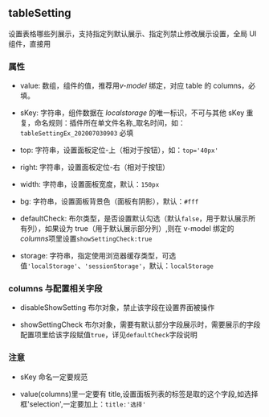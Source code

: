 ## tableSetting

设置表格哪些列展示，支持指定列默认展示、指定列禁止修改展示设置，全局 UI 组件，直接用

### 属性

- value: 数组，组件的值，推荐用*v-model* 绑定，对应 table 的 columns，必填。

- sKey: 字符串，组件数据在 _localstorage_ 的唯一标识，不可与其他 sKey 重复，命名规则：插件所在单文件名称\_取名时间，如：`tableSettingEx_202007030903` 必填

- top: 字符串，设置面板定位-上（相对于按钮），如：`top='40px'`

- right: 字符串，设置面板定位-右（相对于按钮）

- width: 字符串，设置面板宽度，默认：`150px`

- bg: 字符串，设置面板背景色（面板有阴影），默认：`#fff`

- defaultCheck: 布尔类型，是否设置默认勾选（默认`false`，用于默认展示所有列），如果设为 true（用于默认展示部分列）,则在 v-model 绑定的*columns*项里设置`showSettingCheck:true`

- storage: 字符串，指定使用浏览器缓存类型，可选值`'localStorage'`、`'sessionStorage'`，默认：`localStorage`

### columns 与配置相关字段

- disableShowSetting 布尔对象，禁止该字段在设置界面被操作

- showSettingCheck 布尔对象，需要有默认部分字段展示时，需要展示的字段配置项里给该字段赋值`true`，详见`defaultCheck`字段说明

### 注意

- sKey 命名一定要规范

- value(columns)里一定要有 title,设置面板列表的标签是取的这个字段,如选择框'selection',一定要加上：`title:'选择'`
